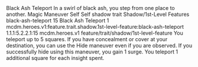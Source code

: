 <ability>
  <name>Black Ash Teleport</name>
  <flavor>In a swirl of black ash, you step from one place to another.</flavor>
  <keywords>
    <keyword>Magic</keyword>
  </keywords>
  <type>Maneuver</type>
  <distance>Self</distance>
  <target>Self</target>
  <metadata>
    <class>shadow</class>
    <feature_type>trait</feature_type>
    <file_dpath>Shadow/1st-Level Features</file_dpath>
    <item_id>black-ash-teleport</item_id>
    <item_index>15</item_index>
    <item_name>Black Ash Teleport</item_name>
    <level>1</level>
    <scc>mcdm.heroes.v1:feature.trait.shadow.1st-level-feature:black-ash-teleport</scc>
    <scdc>1.1.1:5.2.2.1:15</scdc>
    <source>mcdm.heroes.v1</source>
    <type>feature/trait/shadow/1st-level-feature</type>
  </metadata>
  <effects>
    <effect type="mundane">You teleport up to 5 squares. If you have concealment or cover at your destination, you can use the Hide maneuver even if you are observed. If you successfully hide using this maneuver, you gain 1 surge.</effect>
    <effect type="mundane" cost="Spend 1+ Insight">You teleport 1 additional square for each insight spent.</effect>
  </effects>
</ability>
